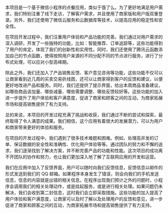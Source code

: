 本项目是一个基于微信小程序的点餐应用，类似于饿了么。为了更好地满足用户需求，我们特别注重了线下走访，了解客户需求，并且使用了商家版和用户版双重登录。另外，我们还使用了微信云服务和云数据库等技术，以提高应用的稳定性和安全性。

在项目开发过程中，我们注重用户体验和产品功能的完善。我们通过对用户需求的深入调研，开发了一些独特的功能，比如：智能推荐、订单追踪等，这些功能得到了用户的肯定，体现了我们的创新性和实用性。同时，我们还使用了腾讯云函数添加自己的节点函数，使得按照用户来源的不同分配不同的节点进行服务，进行了分布式处理，可以应对小型高峰期。

除此之外，我们还加入了产品销售反馈、客户意见咨询等功能，这些功能不仅可以让商家看到近几周的买卖交易折线图，还可以让商家得到客户的反馈和建议，以便更好地改进产品和服务。同时，我们还提供了提示界面，给出本周商品准备建议，如哪些商品该加量、哪些减量、哪些需要调整、哪些反馈较好等。这些功能的加入进一步提升了用户体验和客户满意度，促进了商家和顾客之间的互动，为商家拓展市场和提高销售提供了有力支持。

总的来说，本项目的开发过程充满了挑战和收获，我们通过不断的尝试和探索，最终取得了令人满意的成果。我们相信，这个应用有着很大的发展潜力，可以为用户和商家带来更好的体验和服务。

在项目的开发过程中，我们遇到了很多技术难题和困难。例如，处理高并发的订单、保证数据的安全性和准确性、优化用户体验等等。通过团队的努力和不懈的追求，我们逐渐找到了解决方案，并不断完善产品的功能和性能。这次项目的成功离不开团队的协作和努力，也让我们更加深入地了解了互联网应用的开发和运营。

我们在应用中加入了反馈界面，用户可以随时向我们反馈信息，反馈信息以邮件的形式发送到我们的 QQ 邮箱。如果程序本身发生了错误，则会向我们的手机发送信息，信息的内容就是出错的相关信息。在程序出现我们预计之外的问题时，小程序会调用我们的相关处理动作，或是挂起服务，或是进行相关处理。如果问题仍未解决，我们会收到第二封信息，这时我们会立即采取措施。这些功能的加入提高了用户体验和客户满意度，让商家可以及时了解以及处理用户的反馈和意见，进一步促进了商家和顾客之间的互动，为商家拓展市场和提高销售提供了有力支持。
